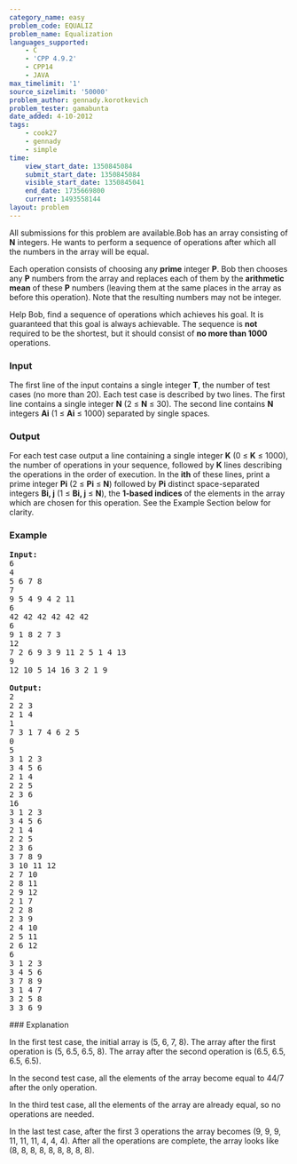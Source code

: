```yaml
---
category_name: easy
problem_code: EQUALIZ
problem_name: Equalization
languages_supported:
    - C
    - 'CPP 4.9.2'
    - CPP14
    - JAVA
max_timelimit: '1'
source_sizelimit: '50000'
problem_author: gennady.korotkevich
problem_tester: gamabunta
date_added: 4-10-2012
tags:
    - cook27
    - gennady
    - simple
time:
    view_start_date: 1350845084
    submit_start_date: 1350845084
    visible_start_date: 1350845041
    end_date: 1735669800
    current: 1493558144
layout: problem
---
```

All submissions for this problem are available.Bob has an array consisting of **N** integers. He wants to perform a sequence of operations after which all the numbers in the array will be equal.

Each operation consists of choosing any **prime** integer **P**. Bob then chooses any **P** numbers from the array and replaces each of them by the **arithmetic mean** of these **P** numbers (leaving them at the same places in the array as before this operation). Note that the resulting numbers may not be integer.

Help Bob, find a sequence of operations which achieves his goal. It is guaranteed that this goal is always achievable. The sequence is **not** required to be the shortest, but it should consist of **no more than 1000** operations.

### Input

The first line of the input contains a single integer **T**, the number of test cases (no more than 20). Each test case is described by two lines. The first line contains a single integer **N** (2 ≤ **N** ≤ 30). The second line contains **N** integers **Ai** (1 ≤ **Ai** ≤ 1000) separated by single spaces.

### Output

For each test case output a line containing a single integer **K** (0 ≤ **K** ≤ 1000), the number of operations in your sequence, followed by **K** lines describing the operations in the order of execution. In the **ith** of these lines, print a prime integer **Pi** (2 ≤ **Pi** ≤ **N**) followed by **Pi** distinct space-separated integers **Bi, j** (1 ≤ **Bi, j** ≤ **N**), the **1-based indices** of the elements in the array which are chosen for this operation. See the Example Section below for clarity.

### Example

<pre>
<b>Input:</b>
6
4
5 6 7 8
7
9 5 4 9 4 2 11
6
42 42 42 42 42 42
6
9 1 8 2 7 3
12
7 2 6 9 3 9 11 2 5 1 4 13
9
12 10 5 14 16 3 2 1 9

<b>Output:</b>
2
2 2 3
2 1 4
1
7 3 1 7 4 6 2 5
0
5
3 1 2 3
3 4 5 6
2 1 4
2 2 5
2 3 6
16
3 1 2 3
3 4 5 6
2 1 4
2 2 5
2 3 6
3 7 8 9
3 10 11 12
2 7 10
2 8 11
2 9 12
2 1 7
2 2 8
2 3 9
2 4 10
2 5 11
2 6 12
6
3 1 2 3
3 4 5 6
3 7 8 9
3 1 4 7
3 2 5 8
3 3 6 9
</pre>### Explanation

In the first test case, the initial array is (5, 6, 7, 8). The array after the first operation is (5, 6.5, 6.5, 8). The array after the second operation is (6.5, 6.5, 6.5, 6.5).

In the second test case, all the elements of the array become equal to 44/7 after the only operation.

In the third test case, all the elements of the array are already equal, so no operations are needed.

In the last test case, after the first 3 operations the array becomes (9, 9, 9, 11, 11, 11, 4, 4, 4). After all the operations are complete, the array looks like (8, 8, 8, 8, 8, 8, 8, 8, 8).
